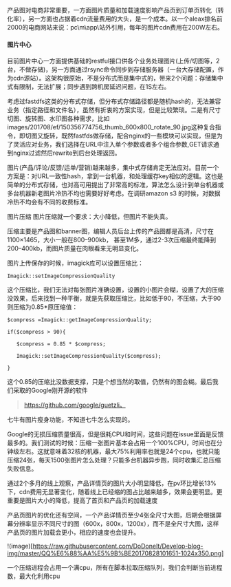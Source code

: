 产品图对电商非常重要，一方面图片质量和加载速度影响产品页到订单页转化（转化率），另一方面也占据着cdn流量费用的大头，是一个成本。以一个aleax排名前2000的电商网站来说：pc\m\app\站外引用，每年的图片cdn费用在200W左右。

#### 图片中心  

目前图片中心一方面提供基础的restful接口供各个业务处理图片(上传/切图等，2台，不做存储)，另一方面通过rsync命令同步到存储服务器（一台大存储配置，作为cdn源站）。这架构很原始，不是分布式而是集中式的，带来2个问题：存储集中式有限制，无法扩展；同步遇到跨机房延迟问题，在1S左右。

考虑过fastdfs这类的分布式存储，但分布式存储路径都是随机hash的，无法兼容业务（指定路径和文件名），虽然有折衷的方案实现，但是比较繁琐。二是有尺寸切图、旋转图、水印图各种需求，比如images/201708/ef/150356774756_thumb_600x800_rotate_90.jpg这种复合指令，即切图又旋转，既然fastfds做存储，配合nginx的一些模块可以实现，但是为了灵活应对业务，我们选择在URL中注入单个参数或者多个组合参数,GET请求通到nginx过滤然后rewrite到后台处理返回。

图片(产品/评论/反馈/运单/营销)越来越多，集中式存储肯定无法应对。目前一个方案是：对URL一致性hash，拿到一台机器，和处理缓存key相似的逻辑。这也是简单的分布式存储，也对高可用提出了非常高的标准，算法怎么设计到单台机器或多台机器新老图片冷热不均也需要好好考虑。在调研amazon s3 的时候，对数据冷热不均会有不同的收费标准。

图片压缩
图片压缩就一个要求：大小降低，但图片不能失真。

压缩主要是产品图和banner图，编辑人员后台上传的产品图都是高清，尺寸在1100×1465，大小一般在800–900kb， 甚至1M多，通过2-3次压缩最终能降到200–400kb，而图片质量在肉眼看来无明显变化。

图片上传保存的时候，imagick库可以设置压缩比：

```Imagick::setImageCompressionQuality```

这个压缩比，我们无法对每张图片准确设置，设置的小图片会糊，设置了大的压缩没效果，后来找到一种平衡，就是先获取压缩比，比如低于90，不压缩，大于90则压缩为0.85*原压缩值：

```
$compress =Imagick::getImageCompressionQuality;
 
if($compress > 90){
 
   $compress = 0.85 * $compress;
 
   Imagick::setImageCompressionQuality($compress);
 
}
```

这个0.85的压缩比没数据支撑，只是个想当然的取值，仍然有的图会糊。最后我们采取的Google刚开源的软件

> https://github.com/google/guetzli。

七牛有图片瘦身功能，不知道七牛怎么实现的。

Google的无损压缩质量很高，但是很耗CPU和时间，这些问题在issue里面是反馈最多的。我们测试的时候：压缩一张图片基本会占用一个100%CPU，时间也在分钟级左右。这就意味着32核的机器，最大75%利用率也就是24个cpu，也就只能压缩24张，每天1500张图片怎么处理？只能多台机器异步跑，同时收集汇总压缩失败信息。

通过2个多月的线上观察，产品详情页的图片大小明显降低，在pv环比增长13%下，cdn费用无显著变化，随着线上已经缩的图占比越来越多，效果会更明显。更重要是图片大小的降低，提高了首页和产品页的加载速度

产品页图片的优化还有空间，一个产品详情页至少4张全尺寸大图，后期会根据屏幕分辨率显示不同尺寸的图（600x，800x，1200x），而不是全尺寸大图，这样产品页的图片加载会更小，相应的速度也会提升。

 !(image)[https://raw.githubusercontent.com/DoDoneIt/Develop-blog-img/master/QQ%E6%88%AA%E5%9B%BE20170828101651-1024x350.png]
 
 一个压缩进程会占用一个满cpu，所有在脚本拉取压缩队列，我们会判断当前进程数，最大化利用cpu
 
 